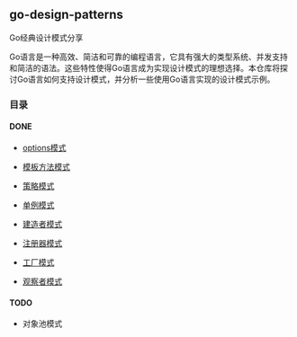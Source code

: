 ## go-design-patterns

Go经典设计模式分享

Go语言是一种高效、简洁和可靠的编程语言，它具有强大的类型系统、并发支持和简洁的语法。这些特性使得Go语言成为实现设计模式的理想选择。本仓库将探讨Go语言如何支持设计模式，并分析一些使用Go语言实现的设计模式示例。

### 目录

#### DONE

- [options模式](https://github.com/ibarryyan/go-design-patterns/tree/master/code/01-options)

- [模板方法模式](https://github.com/ibarryyan/go-design-patterns/tree/master/code/03-template)

- [策略模式](https://github.com/ibarryyan/go-design-patterns/tree/master/code/04-strategy)

- [单例模式](https://github.com/ibarryyan/go-design-patterns/tree/master/code/06-once)

- [建造者模式](https://github.com/ibarryyan/go-design-patterns/tree/master/code/07-builder)

- [注册器模式](https://github.com/ibarryyan/go-design-patterns/tree/master/code/02-register)

- [工厂模式](https://github.com/ibarryyan/go-design-patterns/tree/master/code/05-factory)

- [观察者模式](https://github.com/ibarryyan/go-design-patterns/tree/master/code/08-observer)

#### TODO

- 对象池模式
